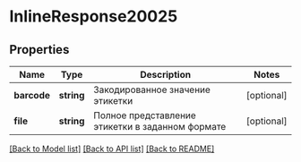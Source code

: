 # InlineResponse20025

## Properties
Name | Type | Description | Notes
------------ | ------------- | ------------- | -------------
**barcode** | **string** | Закодированное значение этикетки | [optional] 
**file** | **string** | Полное представление этикетки в заданном формате | [optional] 

[[Back to Model list]](../../README.md#documentation-for-models) [[Back to API list]](../../README.md#documentation-for-api-endpoints) [[Back to README]](../../README.md)

